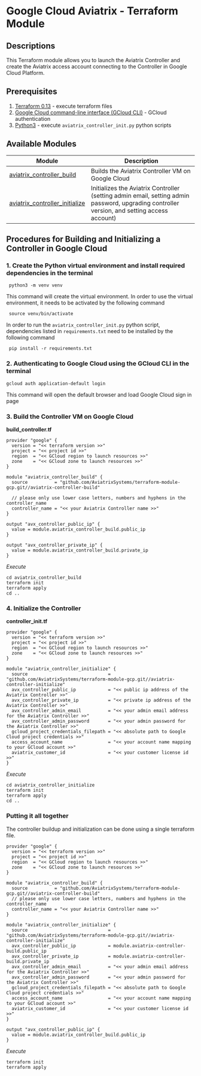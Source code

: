 # Google Cloud Aviatrix - Terraform Module

## Descriptions
This Terraform module allows you to launch the Aviatrix Controller and create the Aviatrix access account connecting to the Controller in Google Cloud Platform.

## Prerequisites
1. [Terraform 0.13](https://www.terraform.io/downloads.html) - execute terraform files
2. [Google Cloud command-line interface (GCloud CLI)](https://cloud.google.com/sdk/docs/install) - GCloud authentication
3. [Python3](https://www.python.org/downloads/) - execute `aviatrix_controller_init.py` python scripts

## Available Modules
 Module  | Description |
| ------- | ----------- |
|[aviatrix_controller_build](./aviatrix_controller_build) |Builds the Aviatrix Controller VM on Google Cloud |
|[aviatrix_controller_initialize](./aviatrix_controller_initialize) | Initializes the Aviatrix Controller (setting admin email, setting admin password, upgrading controller version, and setting access account) |


## Procedures for Building and Initializing a Controller in Google Cloud
### 1. Create the Python virtual environment and install required dependencies in the terminal
``` shell
 python3 -m venv venv
```
This command will create the virtual environment. In order to use the virtual environment, it needs to be activated by the following command
``` shell
 source venv/bin/activate
```
In order to run the `aviatrix_controller_init.py` python script, dependencies listed in `requirements.txt` need to be installed by the following command
``` shell
 pip install -r requirements.txt
```

### 2. Authenticating to Google Cloud using the GCloud CLI in the terminal
``` shell
gcloud auth application-default login
```
This command will open the default browser and load Google Cloud sign in page

### 3. Build the Controller VM on Google Cloud

**build_controller.tf**
```
provider "google" {
  version = "<< terraform version >>"
  project = "<< project id >>"
  region  = "<< GCloud region to launch resources >>"
  zone    = "<< GCloud zone to launch resources >>"
}

module "aviatrix_controller_build" {
  source          = "github.com/AviatrixSystems/terraform-module-gcp.git//aviatrix-controller-build"
  
  // please only use lower case letters, numbers and hyphens in the controller_name
  controller_name = "<< your Aviatrix Controller name >>"
}

output "avx_controller_public_ip" {
  value = module.aviatrix_controller_build.public_ip
}

output "avx_controller_private_ip" {
  value = module.aviatrix_controller_build.private_ip
}
```
*Execute*
```shell
cd aviatrix_controller_build
terraform init
terraform apply
cd ..
```
### 4. Initialize the Controller

**controller_init.tf**
```
provider "google" {
  version = "<< terraform version >>"
  project = "<< project id >>"
  region  = "<< GCloud region to launch resources >>"
  zone    = "<< GCloud zone to launch resources >>"
}

module "aviatrix_controller_initialize" {
  source                              = "github.com/AviatrixSystems/terraform-module-gcp.git//aviatrix-controller-initialize"
  avx_controller_public_ip            = "<< public ip address of the Aviatrix Controller >>"
  avx_controller_private_ip           = "<< private ip address of the Aviatrix Controller >>"
  avx_controller_admin_email          = "<< your admin email address for the Aviatrix Controller >>"
  avx_controller_admin_password       = "<< your admin password for the Aviatrix Controller >>"
  gcloud_project_credentials_filepath = "<< absolute path to Google Cloud project credentials >>"
  access_account_name                 = "<< your account name mapping to your GCloud account >>"
  aviatrix_customer_id                = "<< your customer license id >>"
}
```
*Execute*
```shell
cd aviatrix_controller_initialize
terraform init
terraform apply
cd ..
```

### Putting it all together
The controller buildup and initialization can be done using a single terraform file.
```
provider "google" {
  version = "<< terraform version >>"
  project = "<< project id >>"
  region  = "<< GCloud region to launch resources >>"
  zone    = "<< GCloud zone to launch resources >>"
}

module "aviatrix_controller_build" {
  source          = "github.com/AviatrixSystems/terraform-module-gcp.git//aviatrix-controller-build"
  // please only use lower case letters, numbers and hyphens in the controller_name
  controller_name = "<< your Aviatrix Controller name >>"
}

module "aviatrix_controller_initialize" {
  source                              = "github.com/AviatrixSystems/terraform-module-gcp.git//aviatrix-controller-initialize"
  avx_controller_public_ip            = module.aviatrix-controller-build.public_ip
  avx_controller_private_ip           = module.aviatrix-controller-build.private_ip
  avx_controller_admin_email          = "<< your admin email address for the Aviatrix Controller >>"
  avx_controller_admin_password       = "<< your admin password for the Aviatrix Controller >>"
  gcloud_project_credentials_filepath = "<< absolute path to Google Cloud project credentials >>"
  access_account_name                 = "<< your account name mapping to your GCloud account >>"
  aviatrix_customer_id                = "<< your customer license id >>"
}

output "avx_controller_public_ip" {
  value = module.aviatrix_controller_build.public_ip
}
```
*Execute*
```shell
terraform init
terraform apply
```
